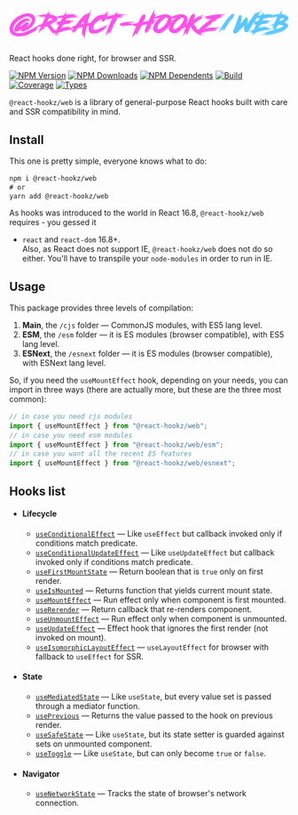 # ![@react-hookz/web](.github/logo.png)

React hooks done right, for browser and SSR.

[![NPM Version](https://flat.badgen.net/npm/v/@react-hookz/web)](https://www.npmjs.com/package/@react-hookz/web)
[![NPM Downloads](https://flat.badgen.net/npm/dm/@react-hookz/web)](https://www.npmjs.com/package/@react-hookz/web)
[![NPM Dependents](https://flat.badgen.net/npm/dependents/@react-hookz/web)](https://www.npmjs.com/package/@react-hookz/web)
[![Build](https://img.shields.io/github/workflow/status/react-hookz/web/CI?style=flat-square)](https://github.com/react-hookz/web/actions)
[![Coverage](https://flat.badgen.net/codecov/c/github/react-hookz/web)](https://app.codecov.io/gh/react-hookz/web)
[![Types](https://flat.badgen.net/npm/types/@react-hookz/web)](https://www.npmjs.com/package/@react-hookz/web)

`@react-hookz/web` is a library of general-purpose React hooks built with care and SSR compatibility
in mind.

## Install

This one is pretty simple, everyone knows what to do:

```shell
npm i @react-hookz/web
# or
yarn add @react-hookz/web
```

As hooks was introduced to the world in React 16.8, `@react-hookz/web` requires - you gessed it

- `react` and `react-dom` 16.8+.  
  Also, as React does not support IE, `@react-hookz/web` does not do so either. You'll have to
  transpile your `node-modules` in order to run in IE.

## Usage

This package provides three levels of compilation:

1. **Main**, the `/cjs` folder — CommonJS modules, with ES5 lang level.
2. **ESM**, the `/esm` folder — it is ES modules (browser compatible), with ES5 lang level.
3. **ESNext**, the `/esnext` folder — it is ES modules (browser compatible), with ESNext lang level.

So, if you need the `useMountEffect` hook, depending on your needs, you can import in three ways
(there are actually more, but these are the three most common):

```ts
// in case you need cjs modules
import { useMountEffect } from "@react-hookz/web";
// in case you need esm modules
import { useMountEffect } from "@react-hookz/web/esm";
// in case you want all the recent ES features
import { useMountEffect } from "@react-hookz/web/esnext";
```

## Hooks list

- #### Lifecycle

    - [`useConditionalEffect`](https://react-hookz.github.io/web/?path=/docs/lifecycle-useconditionaleffect--example)
      — Like `useEffect` but callback invoked only if conditions match predicate.
    - [`useConditionalUpdateEffect`](https://react-hookz.github.io/web/?path=/docs/lifecycle-useconditionalupdateeffect--example)
      — Like `useUpdateEffect` but callback invoked only if conditions match predicate.
    - [`useFirstMountState`](https://react-hookz.github.io/web/?path=/docs/lifecycle-usefirstmountstate--example)
      — Return boolean that is `true` only on first render.
    - [`useIsMounted`](https://react-hookz.github.io/web/?path=/docs/lifecycle-useismounted--example)
      — Returns function that yields current mount state.
    - [`useMountEffect`](https://react-hookz.github.io/web/?path=/docs/lifecycle-usemounteffect--example)
      — Run effect only when component is first mounted.
    - [`useRerender`](https://react-hookz.github.io/web/?path=/docs/lifecycle-usererender--example)
      — Return callback that re-renders component.
    - [`useUnmountEffect`](https://react-hookz.github.io/web/?path=/docs/lifecycle-useunmounteffect--example)
      — Run effect only when component is unmounted.
    - [`useUpdateEffect`](https://react-hookz.github.io/web/?path=/docs/lifecycle-useupdateeffect--example)
      — Effect hook that ignores the first render (not invoked on mount).
    - [`useIsomorphicLayoutEffect`](http://react-hookz.github.io/?path=/docs/lifecycle-useisomorphiclayouteffect--page)
      — `useLayoutEffect` for browser with fallback to `useEffect` for SSR.

- #### State

    - [`useMediatedState`](https://react-hookz.github.io/web/?path=/docs/lifecycle-usemediatedstate--example)
      — Like `useState`, but every value set is passed through a mediator function.
    - [`usePrevious`](https://react-hookz.github.io/web/?path=/docs/lifecycle-useprevious--example)
      — Returns the value passed to the hook on previous render.
    - [`useSafeState`](https://react-hookz.github.io/web/?path=/docs/lifecycle-usesafestate--page)
      — Like `useState`, but its state setter is guarded against sets on unmounted component.
    - [`useToggle`](https://react-hookz.github.io/web/?path=/docs/lifecycle-usetoggle--example)
      — Like `useState`, but can only become `true` or `false`.

- #### Navigator

    - [`useNetworkState`](http://react-hookz.github.io/?path=/docs/sensor-usenetwork--example)
      — Tracks the state of browser's network connection.
